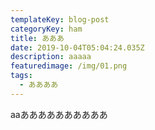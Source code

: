 ```yaml
---
templateKey: blog-post
categoryKey: ham
title: あああ
date: 2019-10-04T05:04:24.035Z
description: aaaaa
featuredimage: /img/01.png
tags:
  - ああああ
---
```

aaああああああああああ
